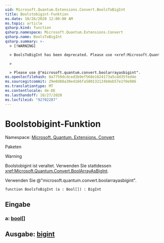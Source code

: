 ```yaml
---
uid: Microsoft.Quantum.Extensions.Convert.BoolsToBigInt
title: Boolstobigint-Funktion
ms.date: 10/26/2020 12:00:00 AM
ms.topic: article
qsharp.kind: function
qsharp.namespace: Microsoft.Quantum.Extensions.Convert
qsharp.name: BoolsToBigInt
qsharp.summary: >-
  > [!WARNING]

  > BoolsToBigInt has been deprecated. Please use <xref:Microsoft.Quantum.Convert.BoolArrayAsBigInt> instead.

  >

  > Please use @"microsoft.quantum.convert.boolarrayasbigint".
ms.openlocfilehash: 8a7759dcdced3b9ef568e1624173a5cdd35fed4e
ms.sourcegitcommit: 29e0d88a30e4166fa580132124b0eb57e1f0e986
ms.translationtype: MT
ms.contentlocale: de-DE
ms.lasthandoff: 10/27/2020
ms.locfileid: "92702287"
---
```

# <a name="boolstobigint-function"></a>Boolstobigint-Funktion

Namespace: [Microsoft. Quantum. Extensions. Convert](xref:Microsoft.Quantum.Extensions.Convert)

Paketen [](https://nuget.org/packages/)


> [!WARNING]
> Boolstobigint ist veraltet. Verwenden Sie stattdessen <xref:Microsoft.Quantum.Convert.BoolArrayAsBigInt>.
>
> Verwenden Sie @"microsoft.quantum.convert.boolarrayasbigint".



```qsharp
function BoolsToBigInt (a : Bool[]) : BigInt
```


## <a name="input"></a>Eingabe

### <a name="a--bool"></a>a: [bool](xref:microsoft.quantum.lang-ref.bool)[]





## <a name="output--bigint"></a>Ausgabe: [bigint](xref:microsoft.quantum.lang-ref.bigint)

